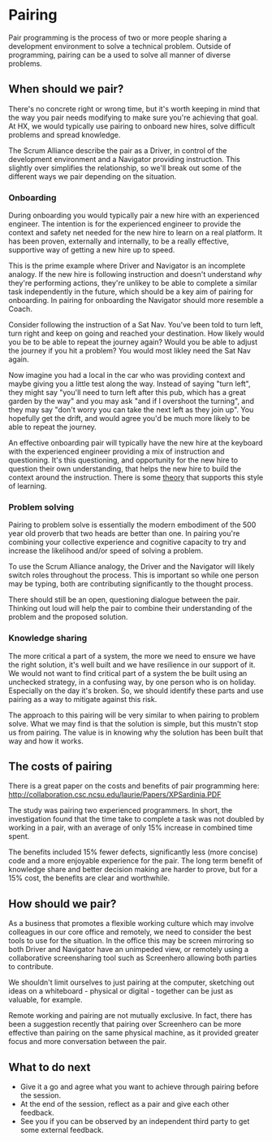 # Pairing

Pair programming is the process of two or more people sharing a development environment to solve a technical problem. Outside of programming, pairing can be a used to solve all manner of diverse problems. 

## When should we pair?

There's no concrete right or wrong time, but it's worth keeping in mind that the way you pair needs modifying to make sure you're achieving that goal. At HX, we would typically use pairing to onboard new hires, solve difficult problems and spread knowledge. 

The Scrum Alliance describe the pair as a Driver, in control of the development environment and a Navigator providing instruction. This slightly over simplifies the relationship, so we'll break out some of the different ways we pair depending on the situation.

### Onboarding

During onboarding you would typically pair a new hire with an experienced engineer. The intention is for the experienced engineer to provide the context and safety net needed for the new hire to learn on a real platform. It has been proven, externally and internally, to be a really effective, supportive way of getting a new hire up to speed.

This is the prime example where Driver and Navigator is an incomplete analogy. If the new hire is following instruction and doesn't understand *why* they're performing actions, they're unlikey to be able to complete a similar task independently in the future, which should be a key aim of pairing for onboarding. In pairing for onboarding the Navigator should more resemble a Coach. 

Consider following the instruction of a Sat Nav. You've been told to turn left, turn right and keep on going and reached your destination. How likely would you be to be able to repeat the journey again? Would you be able to adjust the journey if you hit a problem? You would most likley need the Sat Nav again.

Now imagine you had a local in the car who was providing context and maybe giving you a little test along the way. Instead of saying "turn left", they might say "you'll need to turn left after this pub, which has a great garden by the way" and you may ask "and if I overshoot the turning", and they may say "don't worry you can take the next left as they join up". You hopefully get the drift, and would agree you'd be much more likely to be able to repeat the journey. 

An effective onboarding pair will typically have the new hire at the keyboard with the experienced engineer providing a mix of instruction and questioning. It's this questioning, and opportunity for the new hire to question their own understanding, that helps the new hire to build the context around the instruction. There is some [theory](https://en.wikipedia.org/wiki/Action_learning#Revans.27_formula) that supports this style of learning.

### Problem solving

Pairing to problem solve is essentially the modern embodiment of the 500 year old proverb that two heads are better than one. In pairing you're combining your collective experience and cognitive capacity to try and increase the likelihood and/or speed of solving a problem.

To use the Scrum Alliance analogy, the Driver and the Navigator will likely switch roles throughout the process. This is important so while one person may be typing, both are contributing significantly to the thought process.

There should still be an open, questioning dialogue between the pair. Thinking out loud will help the pair to combine their understanding of the problem and the proposed solution.

### Knowledge sharing

The more critical a part of a system, the more we need to ensure we have the right solution, it's well built and we have resilience in our support of it. We would not want to find critical part of a system the be built using an unchecked strategy, in a confusing way, by one person who is on holiday. Especially on the day it's broken. So, we should identify these parts and use pairing as a way to mitigate against this risk.

The approach to this pairing will be very similar to when pairing to problem solve. What we may find is that the solution is simple, but this mustn't stop us from pairing. The value is in knowing why the solution has been built that way and how it works.

## The costs of pairing

There is a great paper on the costs and benefits of pair programming here: http://collaboration.csc.ncsu.edu/laurie/Papers/XPSardinia.PDF

The study was pairing two experienced programmers. In short, the investigation found that the time take to complete a task was not doubled by working in a pair, with an average of only 15% increase in combined time spent. 

The benefits included 15% fewer defects, significantly less (more concise) code and a more enjoyable experience for the pair. The long term benefit of knowledge share and better decision making are harder to prove, but for a 15% cost, the benefits are clear and worthwhile.

## How should we pair?

As a business that promotes a flexible working culture which may involve colleagues in our core office and remotely, we need to consider the best tools to use for the situation. In the office this may be screen mirroring so both Driver and Navigator have an unimpeded view, or remotely using a collaborative screensharing tool such as Screenhero allowing both parties to contribute.

We shouldn't limit ourselves to just pairing at the computer, sketching out ideas on a whiteboard - physical or digital - together can be just as valuable, for example.

Remote working and pairing are not mutually exclusive. In fact, there has been a suggestion recently that pairing over Screenhero can be more effective than pairing on the same physical machine, as it provided greater focus and more conversation between the pair.

## What to do next

- Give it a go and agree what you want to achieve through pairing before the session.
- At the end of the session, reflect as a pair and give each other feedback.
- See you if you can be observed by an independent third party to get some external feedback.
